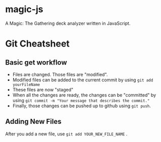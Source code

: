 # magic-js
A Magic: The Gathering deck analyzer written in JavaScript.


# Git Cheatsheet

## Basic get workflow
* Files are changed. Those files are "modified".
* Modified files can be added to the current commit by using `git add yourFileName`
* These files are now "staged"
* When all the changes are ready, the changes can be "committed" by using `git commit -m "Your message that describes the commit."`
* Finally, those changes can be pushed up to github using `git push`.


## Adding New Files
After you add a new file, use `git add YOUR_NEW_FILE_NAME` .
